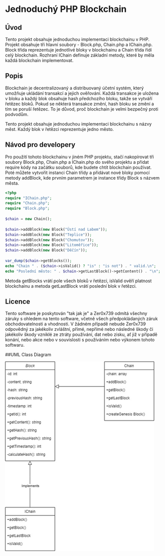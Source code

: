 # Jednoduchý PHP Blockchain

## Úvod

Tento projekt obsahuje jednoduchou implementaci blockchainu v PHP. Projekt obsahuje tři hlavní soubory - Block.php, Chain.php a IChain.php. Block třída reprezentuje jednotlivé bloky v blockchainu a Chain třída řídí celý blockchain. Rozhraní IChain definuje základní metody, které by měla každá blockchain implementovat.

## Popis

Blockchain je decentralizovaný a distribuovaný účetní systém, který umožňuje ukládání transakcí a jejich ověřování. Každá transakce je uložena v bloku a každý blok obsahuje hash předchozího bloku, takže se vytváří řetězec bloků. Pokud se některá transakce změní, hash bloku se změní a tím se poruší řetězec. To je důvod, proč blockchain je velmi bezpečný proti podvodům.

Tento projekt obsahuje jednoduchou implementaci blockchainu s názvy měst. Každý blok v řetězci reprezentuje jedno město.

## Návod pro developery

Pro použití tohoto blockchainu v jiném PHP projektu, stačí nakopírovat tři soubory Block.php, Chain.php a IChain.php do svého projektu a přidat require kódy na začátku souborů, kde budete chtít blockchain používat. Poté můžete vytvořit instanci Chain třídy a přidávat nové bloky pomocí metody addBlock, kde prvním parametrem je instance třídy Block s názvem města.
```php
<?php
require "IChain.php";
require "Chain.php";
require "Block.php";

$chain = new Chain();

$chain->addBlock(new Block("Ústí nad Labem"));
$chain->addBlock(new Block("Teplice"));
$chain->addBlock(new Block("Chomutov"));
$chain->addBlock(new Block("Litoměřice"));
$chain->addBlock(new Block("Děčín"));

var_dump($chain->getBlocks());
echo "Chain " . ($chain->isValid() ? "is" : "is not") . " valid.\n";
echo "Poslední město: " . $chain->getLastBlock()->getContent() . "\n";
```

Metoda getBlocks vrátí pole všech bloků v řetězci, isValid ověří platnost blockchainu a metoda getLastBlock vrátí poslední blok v řetězci.

## Licence

Tento software je poskytován "tak jak je" a Zer0x739 odmítá všechny záruky s ohledem na tento software, včetně všech předpokládaných záruk obchodovatelnosti a vhodnosti. V žádném případě nebude Zer0x739 odpovědný za jakékoliv zvláštní, přímé, nepřímé nebo následné škody či jakékoliv škody vzniklé ze ztráty používání, dat nebo zisku, ať již v případě konání, nebo akce nebo v souvislosti s používáním nebo výkonem tohoto softwaru.

##UML Class Diagram

![UML Class Diagram](https://github.com/Zer0x739/php/blob/main/blockchain/UML%20Class%20Diagram.jpg)
